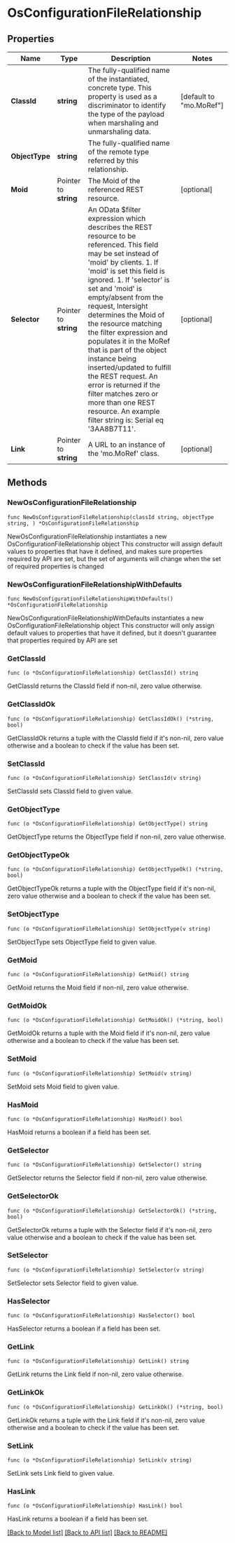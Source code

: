 # OsConfigurationFileRelationship

## Properties

Name | Type | Description | Notes
------------ | ------------- | ------------- | -------------
**ClassId** | **string** | The fully-qualified name of the instantiated, concrete type. This property is used as a discriminator to identify the type of the payload when marshaling and unmarshaling data. | [default to "mo.MoRef"]
**ObjectType** | **string** | The fully-qualified name of the remote type referred by this relationship. | 
**Moid** | Pointer to **string** | The Moid of the referenced REST resource. | [optional] 
**Selector** | Pointer to **string** | An OData $filter expression which describes the REST resource to be referenced. This field may be set instead of &#39;moid&#39; by clients. 1. If &#39;moid&#39; is set this field is ignored. 1. If &#39;selector&#39; is set and &#39;moid&#39; is empty/absent from the request, Intersight determines the Moid of the resource matching the filter expression and populates it in the MoRef that is part of the object instance being inserted/updated to fulfill the REST request. An error is returned if the filter matches zero or more than one REST resource. An example filter string is: Serial eq &#39;3AA8B7T11&#39;. | [optional] 
**Link** | Pointer to **string** | A URL to an instance of the &#39;mo.MoRef&#39; class. | [optional] 

## Methods

### NewOsConfigurationFileRelationship

`func NewOsConfigurationFileRelationship(classId string, objectType string, ) *OsConfigurationFileRelationship`

NewOsConfigurationFileRelationship instantiates a new OsConfigurationFileRelationship object
This constructor will assign default values to properties that have it defined,
and makes sure properties required by API are set, but the set of arguments
will change when the set of required properties is changed

### NewOsConfigurationFileRelationshipWithDefaults

`func NewOsConfigurationFileRelationshipWithDefaults() *OsConfigurationFileRelationship`

NewOsConfigurationFileRelationshipWithDefaults instantiates a new OsConfigurationFileRelationship object
This constructor will only assign default values to properties that have it defined,
but it doesn't guarantee that properties required by API are set

### GetClassId

`func (o *OsConfigurationFileRelationship) GetClassId() string`

GetClassId returns the ClassId field if non-nil, zero value otherwise.

### GetClassIdOk

`func (o *OsConfigurationFileRelationship) GetClassIdOk() (*string, bool)`

GetClassIdOk returns a tuple with the ClassId field if it's non-nil, zero value otherwise
and a boolean to check if the value has been set.

### SetClassId

`func (o *OsConfigurationFileRelationship) SetClassId(v string)`

SetClassId sets ClassId field to given value.


### GetObjectType

`func (o *OsConfigurationFileRelationship) GetObjectType() string`

GetObjectType returns the ObjectType field if non-nil, zero value otherwise.

### GetObjectTypeOk

`func (o *OsConfigurationFileRelationship) GetObjectTypeOk() (*string, bool)`

GetObjectTypeOk returns a tuple with the ObjectType field if it's non-nil, zero value otherwise
and a boolean to check if the value has been set.

### SetObjectType

`func (o *OsConfigurationFileRelationship) SetObjectType(v string)`

SetObjectType sets ObjectType field to given value.


### GetMoid

`func (o *OsConfigurationFileRelationship) GetMoid() string`

GetMoid returns the Moid field if non-nil, zero value otherwise.

### GetMoidOk

`func (o *OsConfigurationFileRelationship) GetMoidOk() (*string, bool)`

GetMoidOk returns a tuple with the Moid field if it's non-nil, zero value otherwise
and a boolean to check if the value has been set.

### SetMoid

`func (o *OsConfigurationFileRelationship) SetMoid(v string)`

SetMoid sets Moid field to given value.

### HasMoid

`func (o *OsConfigurationFileRelationship) HasMoid() bool`

HasMoid returns a boolean if a field has been set.

### GetSelector

`func (o *OsConfigurationFileRelationship) GetSelector() string`

GetSelector returns the Selector field if non-nil, zero value otherwise.

### GetSelectorOk

`func (o *OsConfigurationFileRelationship) GetSelectorOk() (*string, bool)`

GetSelectorOk returns a tuple with the Selector field if it's non-nil, zero value otherwise
and a boolean to check if the value has been set.

### SetSelector

`func (o *OsConfigurationFileRelationship) SetSelector(v string)`

SetSelector sets Selector field to given value.

### HasSelector

`func (o *OsConfigurationFileRelationship) HasSelector() bool`

HasSelector returns a boolean if a field has been set.

### GetLink

`func (o *OsConfigurationFileRelationship) GetLink() string`

GetLink returns the Link field if non-nil, zero value otherwise.

### GetLinkOk

`func (o *OsConfigurationFileRelationship) GetLinkOk() (*string, bool)`

GetLinkOk returns a tuple with the Link field if it's non-nil, zero value otherwise
and a boolean to check if the value has been set.

### SetLink

`func (o *OsConfigurationFileRelationship) SetLink(v string)`

SetLink sets Link field to given value.

### HasLink

`func (o *OsConfigurationFileRelationship) HasLink() bool`

HasLink returns a boolean if a field has been set.


[[Back to Model list]](../README.md#documentation-for-models) [[Back to API list]](../README.md#documentation-for-api-endpoints) [[Back to README]](../README.md)


